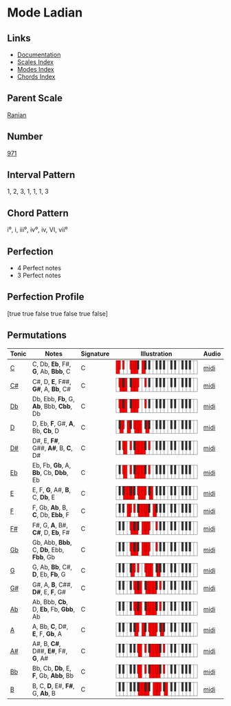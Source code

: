 # Mode Ladian

## Links

- [Documentation](index.md)
- [Scales Index](Scales.md)
- [Modes Index](Modes.md)
- [Chords Index](Chords.md)

## Parent Scale

[Ranian](ScaleRanian.md)

## Number

[971](https://ianring.com/musictheory/scales/971)

## Interval Pattern

1, 2, 3, 1, 1, 1, 3

## Chord Pattern

i⁰, i, iii⁰, iv⁰, iv, VI, vii⁰

## Perfection

- 4 Perfect notes
- 3 Perfect notes

## Perfection Profile

[true true false true false true false]

## Permutations

| Tonic | Notes | Signature | Illustration | Audio |
|-------|-------|-----------|--------------|-------|
| [C](ModeCNaturalLadian.md) | C, Db, **Eb**, F#, **G**, Ab, **Bbb**, C | C | ![CNaturalLadian](ModeCNaturalLadian.png) | [midi](https://github.com/edipermadi/music/blob/main/docs/ModeCNaturalLadian.mid?raw=true) |
| [C#](ModeCSharpLadian.md) | C#, D, **E**, F##, **G#**, A, **Bb**, C# | C | ![CSharpLadian](ModeCSharpLadian.png) | [midi](https://github.com/edipermadi/music/blob/main/docs/ModeCSharpLadian.mid?raw=true) |
| [Db](ModeDFlatLadian.md) | Db, Ebb, **Fb**, G, **Ab**, Bbb, **Cbb**, Db | C | ![DFlatLadian](ModeDFlatLadian.png) | [midi](https://github.com/edipermadi/music/blob/main/docs/ModeDFlatLadian.mid?raw=true) |
| [D](ModeDNaturalLadian.md) | D, Eb, **F**, G#, **A**, Bb, **Cb**, D | C | ![DNaturalLadian](ModeDNaturalLadian.png) | [midi](https://github.com/edipermadi/music/blob/main/docs/ModeDNaturalLadian.mid?raw=true) |
| [D#](ModeDSharpLadian.md) | D#, E, **F#**, G##, **A#**, B, **C**, D# | C | ![DSharpLadian](ModeDSharpLadian.png) | [midi](https://github.com/edipermadi/music/blob/main/docs/ModeDSharpLadian.mid?raw=true) |
| [Eb](ModeEFlatLadian.md) | Eb, Fb, **Gb**, A, **Bb**, Cb, **Dbb**, Eb | C | ![EFlatLadian](ModeEFlatLadian.png) | [midi](https://github.com/edipermadi/music/blob/main/docs/ModeEFlatLadian.mid?raw=true) |
| [E](ModeENaturalLadian.md) | E, F, **G**, A#, **B**, C, **Db**, E | C | ![ENaturalLadian](ModeENaturalLadian.png) | [midi](https://github.com/edipermadi/music/blob/main/docs/ModeENaturalLadian.mid?raw=true) |
| [F](ModeFNaturalLadian.md) | F, Gb, **Ab**, B, **C**, Db, **Ebb**, F | C | ![FNaturalLadian](ModeFNaturalLadian.png) | [midi](https://github.com/edipermadi/music/blob/main/docs/ModeFNaturalLadian.mid?raw=true) |
| [F#](ModeFSharpLadian.md) | F#, G, **A**, B#, **C#**, D, **Eb**, F# | C | ![FSharpLadian](ModeFSharpLadian.png) | [midi](https://github.com/edipermadi/music/blob/main/docs/ModeFSharpLadian.mid?raw=true) |
| [Gb](ModeGFlatLadian.md) | Gb, Abb, **Bbb**, C, **Db**, Ebb, **Fbb**, Gb | C | ![GFlatLadian](ModeGFlatLadian.png) | [midi](https://github.com/edipermadi/music/blob/main/docs/ModeGFlatLadian.mid?raw=true) |
| [G](ModeGNaturalLadian.md) | G, Ab, **Bb**, C#, **D**, Eb, **Fb**, G | C | ![GNaturalLadian](ModeGNaturalLadian.png) | [midi](https://github.com/edipermadi/music/blob/main/docs/ModeGNaturalLadian.mid?raw=true) |
| [G#](ModeGSharpLadian.md) | G#, A, **B**, C##, **D#**, E, **F**, G# | C | ![GSharpLadian](ModeGSharpLadian.png) | [midi](https://github.com/edipermadi/music/blob/main/docs/ModeGSharpLadian.mid?raw=true) |
| [Ab](ModeAFlatLadian.md) | Ab, Bbb, **Cb**, D, **Eb**, Fb, **Gbb**, Ab | C | ![AFlatLadian](ModeAFlatLadian.png) | [midi](https://github.com/edipermadi/music/blob/main/docs/ModeAFlatLadian.mid?raw=true) |
| [A](ModeANaturalLadian.md) | A, Bb, **C**, D#, **E**, F, **Gb**, A | C | ![ANaturalLadian](ModeANaturalLadian.png) | [midi](https://github.com/edipermadi/music/blob/main/docs/ModeANaturalLadian.mid?raw=true) |
| [A#](ModeASharpLadian.md) | A#, B, **C#**, D##, **E#**, F#, **G**, A# | C | ![ASharpLadian](ModeASharpLadian.png) | [midi](https://github.com/edipermadi/music/blob/main/docs/ModeASharpLadian.mid?raw=true) |
| [Bb](ModeBFlatLadian.md) | Bb, Cb, **Db**, E, **F**, Gb, **Abb**, Bb | C | ![BFlatLadian](ModeBFlatLadian.png) | [midi](https://github.com/edipermadi/music/blob/main/docs/ModeBFlatLadian.mid?raw=true) |
| [B](ModeBNaturalLadian.md) | B, C, **D**, E#, **F#**, G, **Ab**, B | C | ![BNaturalLadian](ModeBNaturalLadian.png) | [midi](https://github.com/edipermadi/music/blob/main/docs/ModeBNaturalLadian.mid?raw=true) |
